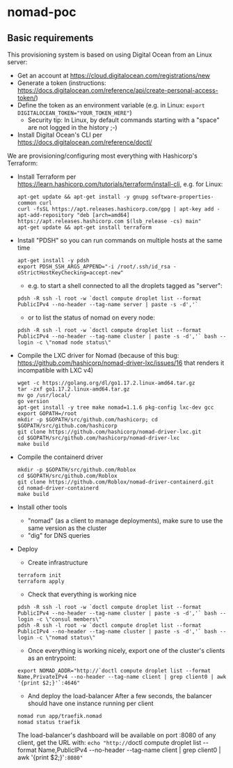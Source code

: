 # nomad-poc

## Basic requirements

This provisioning system is based on using Digital Ocean from an Linux server:

- Get an account at https://cloud.digitalocean.com/registrations/new
- Generate a token (instructions: https://docs.digitalocean.com/reference/api/create-personal-access-token/)
- Define the token as an environment variable (e.g. in Linux: `export DIGITALOCEAN_TOKEN="YOUR_TOKEN_HERE"`)
  - Security tip: In Linux, by default commands starting with a "space" are not logged in the history ;-)
- Install Digital Ocean's CLI per https://docs.digitalocean.com/reference/doctl/ 

We are provisioning/configuring most everything with Hashicorp's Terraform:

- Install Terraform per https://learn.hashicorp.com/tutorials/terraform/install-cli, e.g. for Linux:
  ```
  apt-get update && apt-get install -y gnupg software-properties-common curl
  curl -fsSL https://apt.releases.hashicorp.com/gpg | apt-key add -
  apt-add-repository "deb [arch=amd64] https://apt.releases.hashicorp.com $(lsb_release -cs) main"
  apt-get update && apt-get install terraform
  ```

- Install "PDSH" so you can run commands on multiple hosts at the same time
  ```
  apt-get install -y pdsh
  export PDSH_SSH_ARGS_APPEND="-i /root/.ssh/id_rsa -oStrictHostKeyChecking=accept-new"
  ```
  - e.g. to start a shell connected to all the droplets tagged as "server":
  ```
  pdsh -R ssh -l root -w `doctl compute droplet list --format PublicIPv4 --no-header --tag-name server | paste -s -d','`
  ```
  - or to list the status of nomad on every node:
  ```
  pdsh -R ssh -l root -w `doctl compute droplet list --format PublicIPv4 --no-header --tag-name cluster | paste -s -d','` bash --login -c \"nomad node status\"
  ```

- Compile the LXC driver for Nomad (because of this bug: https://github.com/hashicorp/nomad-driver-lxc/issues/16 that renders it incompatible with LXC v4)
  ```
  wget -c https://golang.org/dl/go1.17.2.linux-amd64.tar.gz
  tar -zxf go1.17.2.linux-amd64.tar.gz 
  mv go /usr/local/
  go version
  apt-get install -y tree make nomad=1.1.6 pkg-config lxc-dev gcc
  export GOPATH=/root
  mkdir -p $GOPATH/src/github.com/hashicorp; cd $GOPATH/src/github.com/hashicorp
  git clone https://github.com/hashicorp/nomad-driver-lxc.git
  cd $GOPATH/src/github.com/hashicorp/nomad-driver-lxc
  make build
  ```
- Compile the containerd driver
  ```
  mkdir -p $GOPATH/src/github.com/Roblox
  cd $GOPATH/src/github.com/Roblox
  git clone https://github.com/Roblox/nomad-driver-containerd.git
  cd nomad-driver-containerd
  make build
  ```

- Install other tools
  - "nomad" (as a client to manage deployments), make sure to use the same version as the cluster
  - "dig" for DNS queries

- Deploy
  - Create infrastructure
  ```
  terraform init
  terraform apply
  ```
    - Check that everything is working nice
    ```
    pdsh -R ssh -l root -w `doctl compute droplet list --format PublicIPv4 --no-header --tag-name cluster | paste -s -d','` bash --login -c \"consul members\"
    pdsh -R ssh -l root -w `doctl compute droplet list --format PublicIPv4 --no-header --tag-name cluster | paste -s -d','` bash --login -c \"nomad status\"
    ```
  - Once everything is working nicely, export one of the cluster's clients as an entrypoint:
  ```
  export NOMAD_ADDR="http://`doctl compute droplet list --format Name,PrivateIPv4 --no-header --tag-name client | grep client0 | awk '{print $2;}'`:4646"
  ```
  - And deploy the load-balancer
  After a few seconds, the balancer should have one instance running per client
  ```
  nomad run app/traefik.nomad
  nomad status traefik
  ```
  The load-balancer's dashboard will be available on port :8080 of any client, get the URL with: `echo "http://`doctl compute droplet list --format Name,PublicIPv4 --no-header --tag-name client | grep client0 | awk '{print $2;}'`:8080"`
